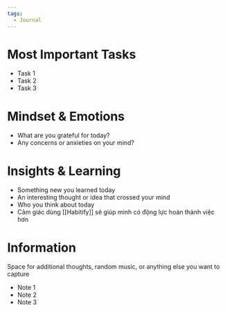 ```yaml
---
tags:
  - Journal
---
```

# Most Important Tasks

- Task 1
- Task 2
- Task 3

# Mindset & Emotions

- What are you grateful for today?
- Any concerns or anxieties on your mind?

# Insights & Learning

- Something new you learned today
- An interesting thought or idea that crossed your mind
- Who you think about today
- Cảm giác dùng [[Habitify]] sẽ giúp mình có động lực hoàn thành việc hơn

# Information

Space for additional thoughts, random music, or anything else you want to capture

- Note 1
- Note 2
- Note 3